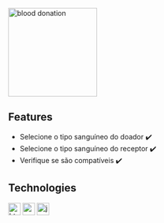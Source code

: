 <p  align="left">
<img  src="https://media.giphy.com/media/XKTMEZ3abscosNZmJu/giphy.gif"  height="180" alt="blood donation">
</p>

## Features
* Selecione o tipo sanguíneo do doador :heavy_check_mark:
* Selecione o tipo sanguíneo do receptor :heavy_check_mark:
* Verifique se são compatíveis :heavy_check_mark:

## Technologies
<p>
  <img  src="https://img.shields.io/badge/HTML5-E34F26?style=for-the-badge&logo=html5&logoColor=white"  height="25" alt="html">
  <img  src="https://img.shields.io/badge/CSS3-1572B6?style=for-the-badge&logo=css3&logoColor=white"  height="25" alt="css">
  <img  src="https://img.shields.io/badge/JavaScript-F7DF1E?style=for-the-badge&logo=javascript&logoColor=black"  height="25" alt="javascript">
</p>
